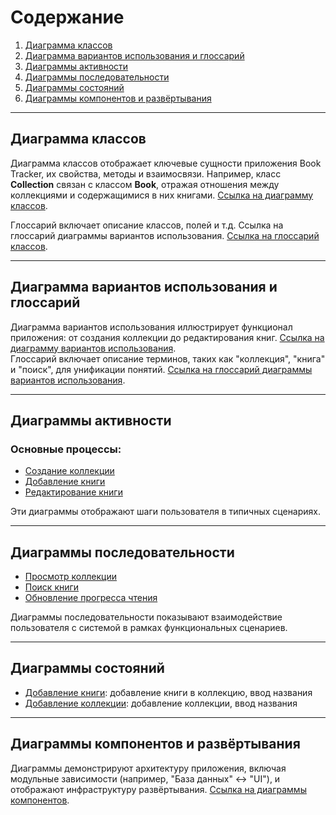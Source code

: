 # Содержание

1. [Диаграмма классов](#диаграмма-классов)  
2. [Диаграмма вариантов использования и глоссарий](#диаграмма-вариантов-использования-и-глоссарий)  
3. [Диаграммы активности](#диаграммы-активности)  
4. [Диаграммы последовательности](#диаграммы-последовательности)  
5. [Диаграммы состояний](#диаграммы-состояний)  
6. [Диаграммы компонентов и развёртывания](#диаграммы-компонентов-и-развёртывания)  

---

## Диаграмма классов

Диаграмма классов отображает ключевые сущности приложения Book Tracker, их свойства, методы и взаимосвязи. Например, класс **Collection** связан с классом **Book**, отражая отношения между коллекциями и содержащимися в них книгами. [Ссылка на диаграмму классов](./classes.pdf).

Глоссарий включает описание классов, полей и т.д. Ссылка на глоссарий диаграммы вариантов использования. [Ссылка на глоссарий классов](./GlossaryClasses.md).

---

## Диаграмма вариантов использования и глоссарий

Диаграмма вариантов использования иллюстрирует функционал приложения: от создания коллекции до редактирования книг. [Ссылка на диаграмму вариантов использования](./use-case.pdf).  
Глоссарий включает описание терминов, таких как "коллекция", "книга" и "поиск", для унификации понятий. [Ссылка на глоссарий диаграммы вариантов использования](./GlossaryUseCase.md).

---

## Диаграммы активности

### Основные процессы:  
- [Создание коллекции](./active/add-collection.png)  
- [Добавление книги](./active/add-book.png)  
- [Редактирование книги](./active/edit-book.png)  

Эти диаграммы отображают шаги пользователя в типичных сценариях.

---

## Диаграммы последовательности

- [Просмотр коллекции](./sequence/view-collection.png)  
- [Поиск книги](./sequence/search-book.png)  
- [Обновление прогресса чтения](./sequence/update-progress.png)  

Диаграммы последовательности показывают взаимодействие пользователя с системой в рамках функциональных сценариев.

---

## Диаграммы состояний

- [Добавление книги](./status/add-book1.png): добавление книги в коллекцию,  ввод названия
- [Добавление коллекции](./status/add-collection1.png): добавление коллекции, ввод названия 

---

## Диаграммы компонентов и развёртывания

Диаграммы демонстрируют архитектуру приложения, включая модульные зависимости (например, "База данных" ↔ "UI"), и отображают инфраструктуру развёртывания. [Ссылка на диаграммы компонентов](./components.pdf).  

